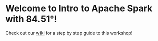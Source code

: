 # Welcome to Intro to Apache Spark with 84.51°!

Check out our [wiki](https://github.com/8451/NUIT_Workshop_2022/wiki) for a step by step guide to this workshop! 
